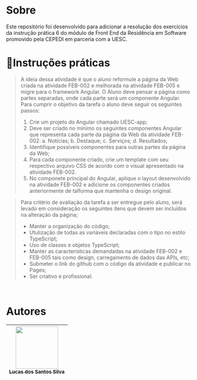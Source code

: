 # Sobre

<p>Este repositório foi desenvolvido para adicionar a resolução dos exercícios da instrução prática 6 do módulo de Front End da Residência em Software promovido pela CEPEDI em parceria com a UESC.</p>

# 📑Instruções práticas


> A ideia dessa atividade é que o aluno reformule a página da Web criada na atividade FEB-002 e melhorada na atividade FEB-005 e migre para o framework Angular. O Aluno deve pensar a página como partes separadas, onde cada parte será um componente Angular. Para cumprir o objetivo da tarefa o aluno deve seguir os seguintes passos: 
>1. Crie um projeto do Angular chamado UESC-app;
>2. Deve ser criado no mínimo os seguintes componentes Angular que representa cada parte da página da Web da atividade FEB-002:
> a. Notícias;
>b. Destaque;
>c. Serviços;
>d. Resultados;
>3. Identifique possíveis componentes para outras partes da página da Web;
>4. Para cada componente criado, crie um template com seu respectivo arquivo CSS de acordo com o visual apresentado na atividade FEB-002.
>5. No componete principal do Angular, aplique o layout desenvolvido na atividade FEB-002 e adicione os componentes criados anteriormente de talforma que mantenha o design original.<br>

>Para critério de avaliação da tarefa a ser entregue pelo aluno, será levado em consideração os seguintes itens que devem ser incluídos na alteração da página;
> - Manter a organização do código;
> - Utulização de todas as variáveis declaradas com o tipo no estilo TypeScript;
> - Uso de classes e objetos TypeScript;
> - Manter as características demandadas na atividade FEB-002 e FEB-005 tais como design, carregamento de dados das APIs, etc;
> - Submeter o link do github com o código da atividade e publicar no Pages;
> - Ser criativo e profissional.


<br>

# Autores

| [<img src="https://avatars.githubusercontent.com/u/17802288?v=4" width=115><br><sub>Lucas dos Santos Silva</sub>](https://github.com/eulucasilva) | 
|:-------------------------------------------------------------------------------------------------------------------------------------------------:|
